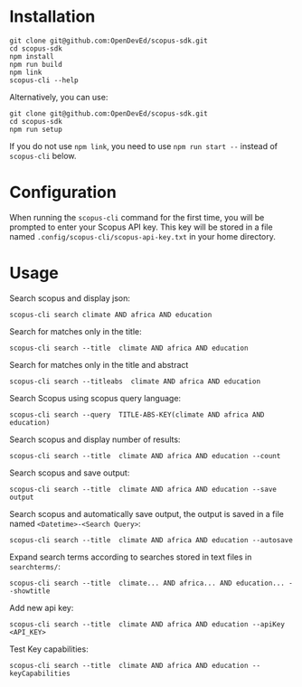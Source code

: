 # Installation

```
git clone git@github.com:OpenDevEd/scopus-sdk.git
cd scopus-sdk
npm install
npm run build
npm link
scopus-cli --help
```

Alternatively, you can use:

```
git clone git@github.com:OpenDevEd/scopus-sdk.git
cd scopus-sdk
npm run setup
```

If you do not use `npm link`, you need to use `npm run start --` instead of `scopus-cli` below.

# Configuration

When running the `scopus-cli` command for the first time, you will be prompted to enter your Scopus API key. This key will be stored in a file named `.config/scopus-cli/scopus-api-key.txt` in your home directory.

# Usage

Search scopus and display json:

```
scopus-cli search climate AND africa AND education
```

Search for matches only in the title:

```
scopus-cli search --title  climate AND africa AND education
```

Search for matches only in the title and abstract

```
scopus-cli search --titleabs  climate AND africa AND education
```

Search Scopus using scopus query language:

```
scopus-cli search --query  TITLE-ABS-KEY(climate AND africa AND education)
```

Search scopus and display number of results:

```
scopus-cli search --title  climate AND africa AND education --count
```

Search scopus and save output:

```
scopus-cli search --title  climate AND africa AND education --save output
```

Search scopus and automatically save output,
the output is saved in a file named `<Datetime>-<Search Query>`:

```
scopus-cli search --title  climate AND africa AND education --autosave
```

Expand search terms according to searches stored in text files in `searchterms/`:

```
scopus-cli search --title  climate... AND africa... AND education... --showtitle
```

Add new api key:

```
scopus-cli search --title  climate AND africa AND education --apiKey <API_KEY>
```

Test Key capabilities:

```
scopus-cli search --title  climate AND africa AND education --keyCapabilities
```

